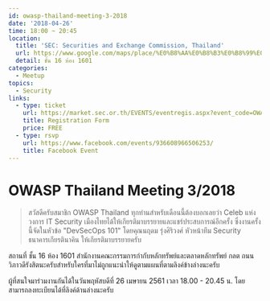 ```yaml
---
id: owasp-thailand-meeting-3-2018
date: '2018-04-26'
time: 18:00 ~ 20:45
location:
  title: 'SEC: Securities and Exchange Commission, Thailand'
  url: https://www.google.com/maps/place/%E0%B8%AA%E0%B8%B3%E0%B8%99%E0%B8%B1%E0%B8%81%E0%B8%87%E0%B8%B2%E0%B8%99%E0%B8%84%E0%B8%93%E0%B8%B0%E0%B8%81%E0%B8%A3%E0%B8%A3%E0%B8%A1%E0%B8%81%E0%B8%B2%E0%B8%A3+%E0%B8%81.%E0%B8%A5.%E0%B8%95.+(SEC+:+Securities+and+Exchange+Commission,+Thailand)/@13.766633,100.5186718,13z/data=!4m8!1m2!2m1!1sSEC:+Securities+and+Exchange+Commission,+Thailand!3m4!1s0x30e29c3bcd4efe8d:0xd1bf6313d1b8cf68!8m2!3d13.7955739!4d100.5604175
  detail: ชั้น 16 ห้อง 1601
categories:
  - Meetup
topics:
  - Security
links:
  - type: ticket
    url: https://market.sec.or.th/EVENTS/eventregis.aspx?event_code=OWASP042018&lang=th
    title: Registration Form
    price: FREE
  - type: rsvp
    url: https://www.facebook.com/events/936608966506253/
    title: Facebook Event
---
```


# OWASP Thailand Meeting 3/2018

> สวัสดีครับสมาชิก OWASP Thailand ทุกท่านสำหรับเดือนนี้ต้องบอกเลยว่า Celeb แห่งวงการ IT Security เมืองไทยได้ให้เกียรติมาบรรยายและแชร์ประสบการณ์อีกครั้ง ซึ่งงานครั้งนี้จัดในหัวข้อ "DevSecOps 101" โดยคุณนฤดม รุ่งศิริวงศ์ หัวหน้าทีม Security ธนาคารเกียรตินาคิน ให้เกียรติมาบรรยายครับ

สถานที่ ชั้น 16 ห้อง 1601 สำนักงานคณะกรรมการกำกับหลักทรัพย์และตลาดหลักทรัพย์ กลต ถนนวิภาวดีรังสิตนะครับสำหรับใครที่มาไม่ถูกแนะนำให้ดูตามแผนที่ตามลิงค์ข้างล่างนะครับ

ผู้ที่สนใจมาร่วมงานกันได้ในวันพฤหัสบดีที่ 26 เมษายน 2561 เวลา 18.00 - 20.45 น. โดยสามารถลงทะเบียนได้ที่ลิงค์ด้านล่างนะครับ
